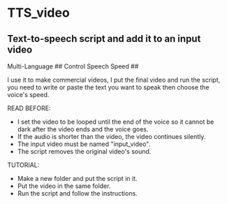# TTS_video
## Text-to-speech script and add it to an input video ##
Multi-Language ##
Control Speech Speed ##

I use it to make commercial videos, I put the final video and run the script, you need to write or paste the text you want to speak then choose the voice's speed.

READ BEFORE: 
- I set the video to be looped until the end of the voice so it cannot be dark after the video ends and the voice goes.
- If the audio is shorter than the video, the video continues silently.
- The input video must be named "input_video".
- The script removes the original video's sound.

TUTORIAL:
- Make a new folder and put the script in it.
- Put the video in the same folder.
- Run the script and follow the instructions.
